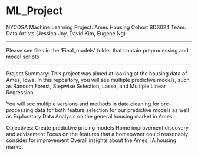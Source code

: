 # ML_Project

NYCDSA Machine Learning Project: Ames Housing
Cohort BDS024
Team: Data Artists (Jessica Joy, David Kim, Eugene Ng)

----------------

Please see files in the 'Final_models' folder that contain preprocessing and model scripts

----------------

Project Summary:
This project was aimed at looking at the housing data of Ames, Iowa. In this repository, you will see multiple predictive models, such as Random Forest, Stepwise Selection, Lasso, and Multiple Linear Regression.

You will see multiple versions and methods in data cleaning for pre-processing data for both feature selection for our predictive models as well as Exploratory Data Analysis on the general housing market in Ames.


Objectives:
Create predictive pricing models
Home improvement discovery and advisement
Focus on the features that a homeowner could reasonably consider for improvement
Overall insights about the Ames, IA housing market
